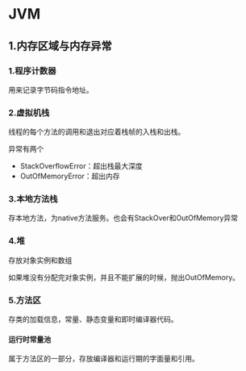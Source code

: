 # JVM

## 1.内存区域与内存异常

### 1.程序计数器

用来记录字节码指令地址。

### 2.虚拟机栈

线程的每个方法的调用和退出对应着栈帧的入栈和出栈。

异常有两个

- StackOverflowError：超出栈最大深度
- OutOfMemoryError：超出内存

### 3.本地方法栈

存本地方法，为native方法服务。也会有StackOver和OutOfMemory异常

### 4.堆

存放对象实例和数组

如果堆没有分配完对象实例，并且不能扩展的时候，抛出OutOfMemory。

### 5.方法区

存类的加载信息，常量、静态变量和即时编译器代码。

#### 运行时常量池

属于方法区的一部分，存放编译器和运行期的字面量和引用。